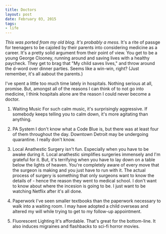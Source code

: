 ```yaml
---
title: Doctors 
layout: post
date: February 03, 2015
tags:
- life
---
```

*This was ported from my old blog. It's probably a mess.*
It's a rite of passge for teenagers to be cajoled by their parents into considering medicine as a career. It's a pretty solid argument from their point of view. You get to be a young George Clooney, running around and saving lives with a healthy paycheck. They get to brag that "My child saves lives," and throw around the d-word over dinner parties. Seems like a win-win, right? (Just remember, it's all aabout the parents.)

I've spent a little too much time lately in hospitals. Nothing serious at all, promise. But, amongst all of the reasons I can think of to not go into medicine, I think hospitals alone are the reason I could never become a doctor.

1. Waiting Music
For such calm music, it's surprisingly aggressive. If somebody keeps telling you to calm down, it's more agitating than anything. 

2. PA System
I don't know what a Code Blue is, but there was at least four of them throughout the day. Downtown Detroit may be undergoing quarantine. I really don't know.

3. Local Anathestic
Surgery isn't fun. Especially when you have to be awake during it. Local anathestic simplifies surgeries immensely and I'm grateful for it. But, it's terrifying when you have to lay down on a table below the lights of heaven. You're completely aware of every move that the surgeon is making and you just have to run with it. The actual process of surgery is something that only surgeons want to know the details of - hence the reason they went to medical school. I don't want to know about where the incesion is going to be. I just want to be watching Netflix after it's all done.

4. Paperwork
I've seen smaller textbooks than the paperwork necessary to walk into a waiting room. I may have adopted a child overseas and altered my will while trying to get to my follow-up appointment.

5. Fluorescent Lighting
It's affordable. That's great for the bottom-line. It also induces migraines and flashbacks to sci-fi horror movies. 
